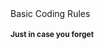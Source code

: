 <!DOCTYPE>
<html>
<head>
Basic Coding Rules
</head>
<body>
<h1>
Just in case you forget
<style>
h1 {font-size: 12px;}
</style>
</h1>
<p>
</body>
</html>
